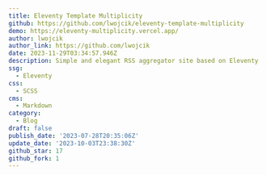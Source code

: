 ```yaml
---
title: Eleventy Template Multiplicity
github: https://github.com/lwojcik/eleventy-template-multiplicity
demo: https://eleventy-multiplicity.vercel.app/
author: lwojcik
author_link: https://github.com/lwojcik
date: 2023-11-29T03:34:57.946Z
description: Simple and elegant RSS aggregator site based on Eleventy
ssg:
  - Eleventy
css:
  - SCSS
cms:
  - Markdown
category:
  - Blog
draft: false
publish_date: '2023-07-28T20:35:06Z'
update_date: '2023-10-03T23:38:30Z'
github_star: 17
github_fork: 1
---
```

